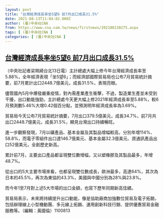```yaml
---
layout: post
title: "台灣經濟成長率坐5望6 前7月出口成長31.5%"
date: 2021-08-13T11:04:02.000Z
author: (臺)中央社CNA
from: https://www.cna.com.tw/news/firstnews/202108130275.aspx
tags: [ (臺)中央社CNA ]
categories: [ (臺)中央社CNA ]
---
```

<!--1628852642000-->
[台灣經濟成長率坐5望6 前7月出口成長31.5%](https://www.cna.com.tw/news/firstnews/202108130275.aspx)
------

<div>
<div></div><div class="paragraph"><p>（中央社記者梁珮綺台北13日電）主計總處大幅上修今年台灣經濟成長率至5.88%，全年經濟表現「坐5望6」；而經濟部國際貿易局也公布7月貿易統計摘要，前7月累計出口2448.7億美元，成長31.5%，表現亮眼。</p><p>儘管國內5月中爆發嚴重疫情，對內需產業產生衝擊，不過，製造業生產並未受到干擾，出口動能強勁，主計總處今天更大幅上修2021年經濟成長率至5.88%，較6月預測數5.46%大增0.42個百分點，並預測明年經濟成長率為3.69%。</p><p>貿易局今天公布7月貿易統計摘要，7月出口379.5億美元，成長34.7%，前7月共出口2448.7億美元，成長31.5%，顯見台灣出口持續暢旺。</p><p>進一步觀察發現，7月以礦產品、基本金屬及其製品增幅較高，分別年增114%、58.8%，而電子零組件出口達146.7億美元、基本金屬32.3億美元、資通訊產品出口52億美元，全創歷史新高。</p><p>累計前7月，主要出口產品都呈現雙位數增幅，又以塑橡膠及其製品最多，年增48.7%。</p><p>從出口的5大主要市場來看，也都呈現雙位數成長，歐洲最多，高達64%，其次為日本的45.5%，再次為東協的43.3%，美國與中國分別為28%與23.8%。</p><p>而今年1至7月對上述5大市場的出口金額，也寫下歷年同期新高佳績。</p><p>貿易局表示，未來將持續提升出口動能，像是協助廠商加強數位貿易及電子拓銷，包括辦理線上小型機動團、多元線上拓銷、運用創新科技行銷、提供優惠貿易金融服務等。（編輯：黃國倫）1100813</p></div>
</div>
